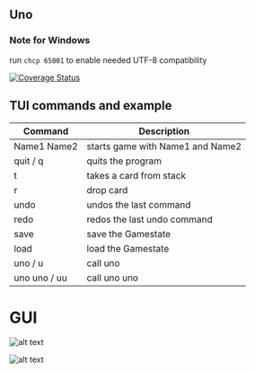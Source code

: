 ## Uno

### Note for Windows
run `chcp 65001` to enable needed UTF-8 compatibility

[![Coverage Status](https://coveralls.io/repos/github/adigram/uno/badge.svg?branch=master)](https://coveralls.io/github/adigram/uno?branch=master)



## TUI commands and example
Command | Description 
--------|--------
Name1 Name2            | starts game with Name1 and Name2
quit      / q          | quits the program
t                      | takes a card from stack
r                      | drop card
undo                   | undos the last command
redo                   | redos the last undo command
save                   | save the Gamestate
load                   | load the Gamestate
uno       / u          | call uno
uno uno  / uu          | call uno uno



# GUI

  ![alt text](src/main/ressourcen/cards/setup.png)<br/>

  ![alt text](src/main/ressourcen/cards/ingame.png)<br/>

  